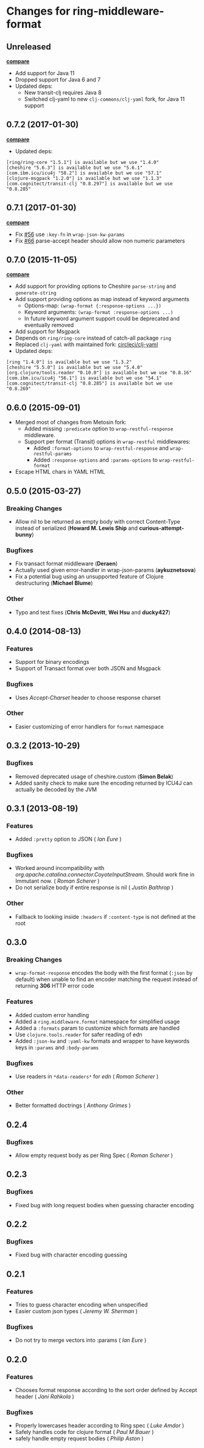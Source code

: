 # Changes for ring-middleware-format

## Unreleased

**[compare](https://github.com/ngrunwald/ring-middleware-format/compare/release-0.7.2...master)**
- Add support for Java 11
- Dropped support for Java 6 and 7
- Updated deps:
    - New transit-clj requires Java 8
    - Switched clj-yaml to new `clj-commons/clj-yaml` fork, for Java 11 support

## 0.7.2 (2017-01-30)

**[compare](https://github.com/ngrunwald/ring-middleware-format/compare/release-0.7.1...0.7.2)**

- Updated deps:
```
[ring/ring-core "1.5.1"] is available but we use "1.4.0"
[cheshire "5.6.3"] is available but we use "5.6.1"
[com.ibm.icu/icu4j "58.2"] is available but we use "57.1"
[clojure-msgpack "1.2.0"] is available but we use "1.1.3"
[com.cognitect/transit-clj "0.8.297"] is available but we use "0.8.285"
```

## 0.7.1 (2017-01-30)

**[compare](https://github.com/ngrunwald/ring-middleware-format/compare/0.7.0...0.7.1)**

- Fix [#56](https://github.com/ngrunwald/ring-middleware-format/issues/56) use `:key-fn` in `wrap-json-kw-params`
- Fix [#66](https://github.com/ngrunwald/ring-middleware-format/issues/66) parse-accept header should allow non numeric
parameters

## 0.7.0 (2015-11-05)

**[compare](https://github.com/ngrunwald/ring-middleware-format/compare/release-0.6.0...0.7.0)**

- Add support for providing options to Cheshire `parse-string` and `generate-string`
- Add support providing options as map instead of keyword arguments
    - Options-map: `(wrap-format {:response-options ...})`
    - Keyword arguments: `(wrap-format :response-options ...)`
    - In future keyword argument support could be deprecated and eventually removed
- Add support for Msgpack
- Depends on `ring/ring-core` instead of catch-all package `ring`
- Replaced `clj-yaml` with maintained fork: [circleci/clj-yaml](https://github.com/circleci/clj-yaml)
- Updated deps:
```
[ring "1.4.0"] is available but we use "1.3.2"
[cheshire "5.5.0"] is available but we use "5.4.0"
[org.clojure/tools.reader "0.10.0"] is available but we use "0.8.16"
[com.ibm.icu/icu4j "56.1"] is available but we use "54.1"
[com.cognitect/transit-clj "0.8.285"] is available but we use "0.8.269"
```

## 0.6.0 (2015-09-01)

- Merged most of changes from Metosin fork:
    - Added missing `:predicate` option to `wrap-restful-response` middleware.
    - Support per format (Transit) options in `wrap-restful` middlewares:
        - Added `:format-options` to `wrap-restful-response` and `wrap-restful-params`
        - Added `:response-options` and `:params-options` to `wrap-restful-format`
- Escape HTML chars in YAML HTML

## 0.5.0 (2015-03-27)
### Breaking Changes
 - Allow nil to be returned as empty body with correct Content-Type instead of serialized (__Howard M. Lewis Ship__ and __curious-attempt-bunny__)

### Bugfixes
 - Fix transact format middleware (__Deraen__)
 - Actually used given error-handler in wrap-json-params (__aykuznetsova__)
 - Fix a potential bug using an unsupported feature of Clojure destructuring (__Michael Blume__)

### Other
 - Typo and test fixes (__Chris McDevitt__, __Wei Hsu__ and __ducky427__)

## 0.4.0 (2014-08-13)
### Features
 - Support for binary encodings
 - Support of Transact format over both JSON and Msgpack

### Bugfixes
 - Uses *Accept-Charset* header to choose response charset

### Other
 - Easier customizing of error handlers for `format` namespace

## 0.3.2 (2013-10-29)
### Bugfixes
  - Removed deprecated usage of cheshire.custom (__Simon Belak__)
  - Added sanity check to make sure the encoding returned by ICU4J can actually be decoded by the JVM

## 0.3.1 (2013-08-19)
### Features
  - Added `:pretty` option to JSON ( _Ian Eure_ )

### Bugfixes
  - Worked around incompatibility with _org.apache.catalina.connector.CoyoteInputStream_. Should work fine in Immutant now. ( _Roman Scherer_ )
  - Do not serialize body if entire response is nil ( _Justin Balthrop_ )

### Other
  - Fallback to looking inside `:headers` if `:content-type` is not defined at the root


## 0.3.0
### Breaking Changes
  - `wrap-format-response` encodes the body with the first format
  (`:json` by default) when unable to find an encoder matching the
  request instead of returning **306** HTTP error code

### Features
  - Added custom error handling
  - Added a `ring.middleware.format` namespace for simplified usage
  - Added a `:formats` param to customize which formats are handled
  - Use `clojure.tools.reader` for safer reading of edn
  - Added `:json-kw` and `:yaml-kw` formats and wrapper to have
    keywords keys in `:params` and `:body-params`

### Bugfixes
  - Use readers in `*data-readers*` for *edn* ( _Roman Scherer_ )

### Other
  - Better formatted doctrings ( _Anthony Grimes_ )

## 0.2.4
### Bugfixes
  - Allow empty request body as per Ring Spec ( _Roman Scherer_ )

## 0.2.3
### Bugfixes
  - Fixed bug with long request bodies when guessing character encoding

## 0.2.2
### Bugfixes
  - Fixed bug with character encoding guessing

## 0.2.1
### Features
  - Tries to guess character encoding when unspecified
  - Easier custom json types ( _Jeremy W. Sherman_ )

### Bugfixes
  - Do not try to merge vectors into :params ( _Ian Eure_ )

## 0.2.0
### Features
  - Chooses format response according to the sort order defined by Accept header ( _Jani Rahkola_ )

### Bugfixes
  - Properly lowercases header according to Ring spec ( _Luke Amdor_ )
  - Safely handles code for clojure format ( _Paul M Bauer_ )
  - safely handle empty request bodies ( _Philip Aston_ )
